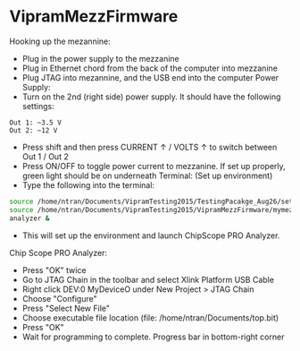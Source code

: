 VipramMezzFirmware
==================
Hooking up the mezannine:
 * Plug in the power supply to the mezzanine
 * Plug in Ethernet chord from the back of the computer into mezzanine
 * Plug JTAG into mezannine, and the USB end into the computer
Power Supply:
 * Turn on the 2nd (right side) power supply. It should have the following settings:
```
Out 1: ~3.5 V
Out 2: ~12 V
 ```
 * Press shift and then press CURRENT ↑ / VOLTS ↑ to switch between Out 1 / Out 2
 * Press ON/OFF to toggle power current to mezzanine. If set up properly, green light should be on underneath
Terminal: (Set up environment)
 * Type the following into the terminal:
```bash
source /home/ntran/Documents/VipramTesting2015/TestingPacakge_Aug26/setupHAL.sh
source /home/ntran/Documents/VipramTesting2015/VipramMezzFirmware/mymezz1/setup_environment.sh
analyzer &
``` 
* This will set up the environment and launch ChipScope PRO Analyzer.

Chip Scope PRO Analyzer:
 * Press "OK" twice
 * Go to JTAG Chain in the toolbar and select Xlink Platform USB Cable
 * Right click DEV:0 MyDeviceO under New Project > JTAG Chain
 * Choose "Configure"
 * Press "Select New File"
 * Choose executable file location (file:  /home/ntran/Documents/top.bit)
 * Press "OK"
 * Wait for programming to complete. Progress bar in bottom-right corner
